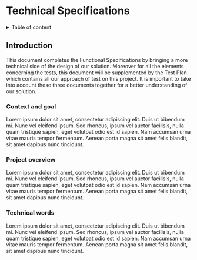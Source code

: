# Technical Specifications

<details>

<summary>
Table of content
</summary>

- [Technical Specifications](#technical-specifications)
  - [Introduction](#introduction)
    - [Context and goal](#context-and-goal)
    - [Project overview](#project-overview)
    - [Technical words](#technical-words)

</details>

## Introduction

This document completes the Functional Specifications by bringing a more technical side of the design of our solution. Moreover for all the elements concerning the tests, this document will be supplemented by the Test Plan which contains all our approach of test on this project.
It is important to take into account these three documents together for a better understanding of our solution.

### Context and goal

Lorem ipsum dolor sit amet, consectetur adipiscing elit. Duis ut bibendum mi. Nunc vel eleifend ipsum. Sed rhoncus, ipsum vel auctor facilisis, nulla quam tristique sapien, eget volutpat odio est id sapien. Nam accumsan urna vitae mauris tempor fermentum. Aenean porta magna sit amet felis blandit, sit amet dapibus nunc tincidunt.

### Project overview

Lorem ipsum dolor sit amet, consectetur adipiscing elit. Duis ut bibendum mi. Nunc vel eleifend ipsum. Sed rhoncus, ipsum vel auctor facilisis, nulla quam tristique sapien, eget volutpat odio est id sapien. Nam accumsan urna vitae mauris tempor fermentum. Aenean porta magna sit amet felis blandit, sit amet dapibus nunc tincidunt.

### Technical words

Lorem ipsum dolor sit amet, consectetur adipiscing elit. Duis ut bibendum mi. Nunc vel eleifend ipsum. Sed rhoncus, ipsum vel auctor facilisis, nulla quam tristique sapien, eget volutpat odio est id sapien. Nam accumsan urna vitae mauris tempor fermentum. Aenean porta magna sit amet felis blandit, sit amet dapibus nunc tincidunt.
